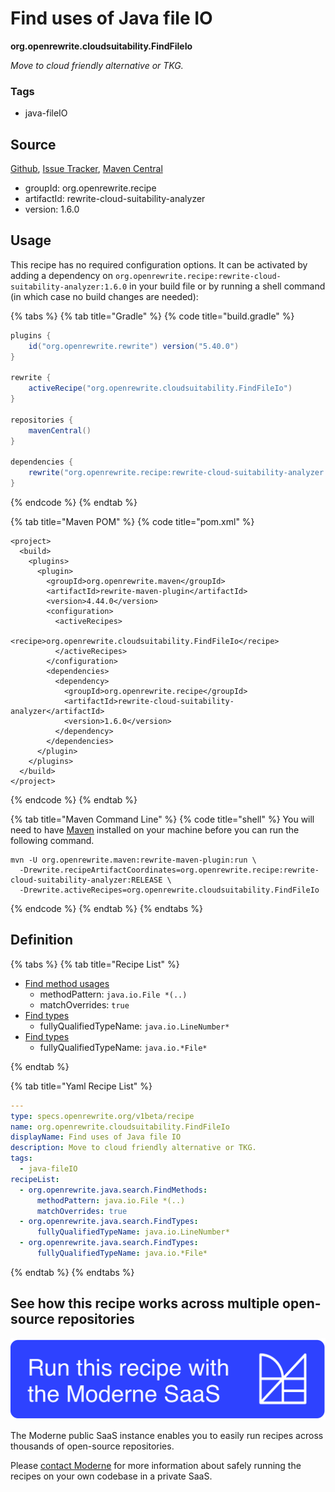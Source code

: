 # Find uses of Java file IO

**org.openrewrite.cloudsuitability.FindFileIo**

_Move to cloud friendly alternative or TKG._

### Tags

* java-fileIO

## Source

[Github](https://github.com/openrewrite/rewrite-cloud-suitability-analyzer/blob/main/src/main/resources/META-INF/rewrite/finders.yml), [Issue Tracker](https://github.com/openrewrite/rewrite-cloud-suitability-analyzer/issues), [Maven Central](https://central.sonatype.com/artifact/org.openrewrite.recipe/rewrite-cloud-suitability-analyzer/1.6.0/jar)

* groupId: org.openrewrite.recipe
* artifactId: rewrite-cloud-suitability-analyzer
* version: 1.6.0


## Usage

This recipe has no required configuration options. It can be activated by adding a dependency on `org.openrewrite.recipe:rewrite-cloud-suitability-analyzer:1.6.0` in your build file or by running a shell command (in which case no build changes are needed): 

{% tabs %}
{% tab title="Gradle" %}
{% code title="build.gradle" %}
```groovy
plugins {
    id("org.openrewrite.rewrite") version("5.40.0")
}

rewrite {
    activeRecipe("org.openrewrite.cloudsuitability.FindFileIo")
}

repositories {
    mavenCentral()
}

dependencies {
    rewrite("org.openrewrite.recipe:rewrite-cloud-suitability-analyzer:1.6.0")
}
```
{% endcode %}
{% endtab %}

{% tab title="Maven POM" %}
{% code title="pom.xml" %}
```markup
<project>
  <build>
    <plugins>
      <plugin>
        <groupId>org.openrewrite.maven</groupId>
        <artifactId>rewrite-maven-plugin</artifactId>
        <version>4.44.0</version>
        <configuration>
          <activeRecipes>
            <recipe>org.openrewrite.cloudsuitability.FindFileIo</recipe>
          </activeRecipes>
        </configuration>
        <dependencies>
          <dependency>
            <groupId>org.openrewrite.recipe</groupId>
            <artifactId>rewrite-cloud-suitability-analyzer</artifactId>
            <version>1.6.0</version>
          </dependency>
        </dependencies>
      </plugin>
    </plugins>
  </build>
</project>
```
{% endcode %}
{% endtab %}

{% tab title="Maven Command Line" %}
{% code title="shell" %}
You will need to have [Maven](https://maven.apache.org/download.cgi) installed on your machine before you can run the following command.

```shell
mvn -U org.openrewrite.maven:rewrite-maven-plugin:run \
  -Drewrite.recipeArtifactCoordinates=org.openrewrite.recipe:rewrite-cloud-suitability-analyzer:RELEASE \
  -Drewrite.activeRecipes=org.openrewrite.cloudsuitability.FindFileIo
```
{% endcode %}
{% endtab %}
{% endtabs %}


## Definition

{% tabs %}
{% tab title="Recipe List" %}
* [Find method usages](../java/search/findmethods.md)
  * methodPattern: `java.io.File *(..)`
  * matchOverrides: `true`
* [Find types](../java/search/findtypes.md)
  * fullyQualifiedTypeName: `java.io.LineNumber*`
* [Find types](../java/search/findtypes.md)
  * fullyQualifiedTypeName: `java.io.*File*`

{% endtab %}

{% tab title="Yaml Recipe List" %}
```yaml
---
type: specs.openrewrite.org/v1beta/recipe
name: org.openrewrite.cloudsuitability.FindFileIo
displayName: Find uses of Java file IO
description: Move to cloud friendly alternative or TKG.
tags:
  - java-fileIO
recipeList:
  - org.openrewrite.java.search.FindMethods:
      methodPattern: java.io.File *(..)
      matchOverrides: true
  - org.openrewrite.java.search.FindTypes:
      fullyQualifiedTypeName: java.io.LineNumber*
  - org.openrewrite.java.search.FindTypes:
      fullyQualifiedTypeName: java.io.*File*

```
{% endtab %}
{% endtabs %}

## See how this recipe works across multiple open-source repositories

[![Moderne Link Image](/.gitbook/assets/ModerneRecipeButton.png)](https://public.moderne.io/recipes/org.openrewrite.cloudsuitability.FindFileIo)

The Moderne public SaaS instance enables you to easily run recipes across thousands of open-source repositories.

Please [contact Moderne](https://moderne.io/product) for more information about safely running the recipes on your own codebase in a private SaaS.

